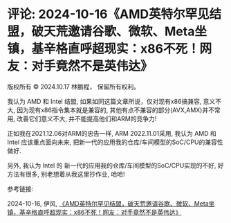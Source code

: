 # 评论: 2024-10-16《AMD英特尔罕见结盟，破天荒邀请谷歌、微软、Meta坐镇，基辛格直呼超现实：x86不死！网友：对手竟然不是英伟达》

版权所有 © 2024.10.17 林鹏程， 保留所有权利。

我认为 AMD 和 Intel 结盟, 如果如同这篇文章所说，仅对现有x86搞兼容, 意义不大, 
因为现有x86指令集本就是兼容的, 其他有点不兼容的部分(AVX,AMX)并不常用, 
改善它们意义不大, 并不能提高他们和ARM的竞争力!

正如我在2021.12.06对ARM的忠告一样, ARM 2022.11.01采用,
我认为 AMD 和 Intel 应该重点面向未来, 
把新一代的应用我的仓库/车间模型的SoC/CPU的兼容性做好.

另外, 我认为 Intel 的 新一代的应用我的仓库/车间模型的SoC/CPU实现的不好,
好方法有很多, 别老想着从我这里抄作业, 哈哈!

参考链接:

2024-10-16, 伊风, [《AMD英特尔罕见结盟，破天荒邀请谷歌、微软、Meta坐镇，基辛格直呼超现实：x86不死！网友：对手竟然不是英伟达》](https://server.51cto.com/article/799489.html)


